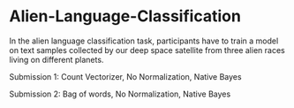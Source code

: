 # Alien-Language-Classification
In the alien language classification task, participants have to train a model on text samples collected by our deep space satellite from three alien races living on different planets.

Submission 1:
Count Vectorizer, No Normalization, Native Bayes

Submission 2:
Bag of words, No Normalization, Native Bayes